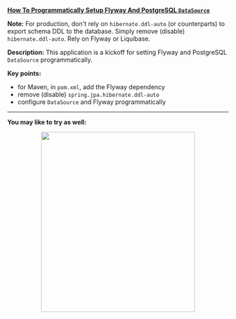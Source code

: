 **[How To Programmatically Setup Flyway And PostgreSQL `DataSource`](https://github.com/AnghelLeonard/Hibernate-SpringBoot/tree/master/HibernateSpringBootFlywayPostgreSQLProg)**
 
**Note:** For production, don't rely on `hibernate.ddl-auto` (or counterparts) to export schema DDL to the database. Simply remove (disable) `hibernate.ddl-auto`. Rely on Flyway or Liquibase.

**Description:** This application is a kickoff for setting Flyway and PostgreSQL `DataSource` programmatically.

**Key points:**
- for Maven, in `pom.xml`, add the Flyway dependency
- remove (disable) `spring.jpa.hibernate.ddl-auto`
- configure `DataSource` and Flyway programmatically
     
-------------------------------

**You may like to try as well:**
<a href="https://leanpub.com/java-persistence-performance-illustrated-guide"><p align="center"><img src="https://github.com/AnghelLeonard/Hibernate-SpringBoot/blob/master/Java%20Persistence%20Performance%20Illustrated%20Guide.jpg" height="410" width="350"/></p></a>
